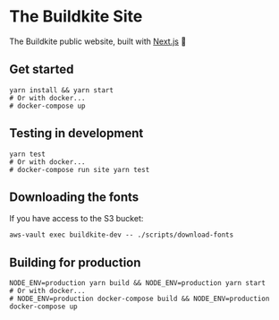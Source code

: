 # The Buildkite Site

The Buildkite public website, built with [Next.js](https://github.com/zeit/next.js/) 🐶

## Get started

```shell
yarn install && yarn start
# Or with docker...
# docker-compose up
```

## Testing in development

```shell
yarn test
# Or with docker...
# docker-compose run site yarn test
```

## Downloading the fonts

If you have access to the S3 bucket:

```shell
aws-vault exec buildkite-dev -- ./scripts/download-fonts
```

## Building for production

```shell
NODE_ENV=production yarn build && NODE_ENV=production yarn start
# Or with docker...
# NODE_ENV=production docker-compose build && NODE_ENV=production docker-compose up
```
